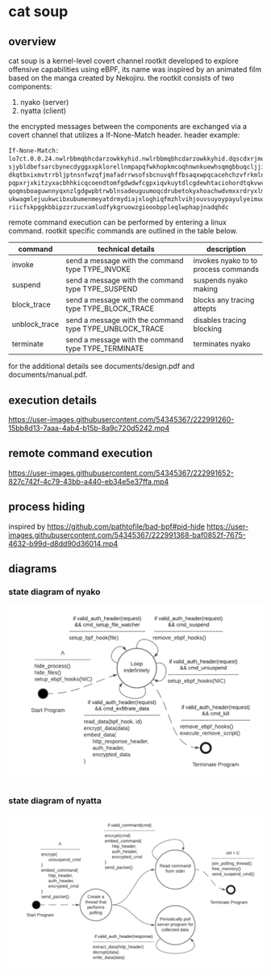 # cat soup

## overview
cat soup is a kernel-level covert channel rootkit developed to explore offensive capabilities using eBPF, its name was inspired by an animated film based on the manga created by Nekojiru. the rootkit consists of two components:
1. nyako (server)
2. nyatta (client)

the encrypted messages between the components are exchanged via a covert channel that utilizes a If-None-Match header. header example:

```
If-None-Match:
lo7ct.0.0.24.nwlrbbmqbhcdarzowkkyhid.nwlrbbmqbhcdarzowkkyhid.dqscdxrjmowfrx
sjybldbefsarcbynecdyggxxpklorellnmpapqfwkhopkmcoqhnwnkuewhsqmgbbuqcljjivswm
dkqtbxixmvtrrbljptnsnfwzqfjmafadrrwsofsbcnuvqhffbsaqxwpqcacehchzvfrkmlnozjk
pqpxrjxkitzyxacbhhkicqcoendtomfgdwdwfcgpxiqvkuytdlcgdewhtaciohordtqkvwcsgsp
qoqmsboaguwnnyqxnzlgdgwpbtrwblnsadeuguumoqcdrubetokyxhoachwdvmxxrdryxlmndqt
ukwagmlejuukwcibxubumenmeyatdrmydiajxloghiqfmzhlvihjouvsuyoypayulyeimuotehz
riicfskpggkbbipzzrzucxamludfykgruowzgiooobppleqlwphapjnadqhdc
```

remote command execution can be performed by entering a linux command. rootkit specific commands are outlined in the table below.

| command       | technical details                                       | description                          |
| ------------- | ------------------------------------------------------- | ------------------------------------ |
| invoke        | send a message with the command type TYPE_INVOKE        | invokes nyako to to process commands |
| suspend       | send a message with the command type TYPE_SUSPEND       | suspends nyako making                |
| block_trace   | send a message with the command type TYPE_BLOCK_TRACE   | blocks any tracing attepts           |
| unblock_trace | send a message with the command type TYPE_UNBLOCK_TRACE | disables tracing blocking            |
| terminate     | send a message with the command type TYPE_TERMINATE     | terminates nyako                     |

for the additional details see documents/design.pdf and documents/manual.pdf.

## execution details

https://user-images.githubusercontent.com/54345367/222991260-15bb8d13-7aaa-4ab4-b15b-8a9c720d5242.mp4

## remote command execution

https://user-images.githubusercontent.com/54345367/222991652-827c742f-4c79-43bb-a440-eb34e5e37ffa.mp4

## process hiding
inspired by https://github.com/pathtofile/bad-bpf#pid-hide
https://user-images.githubusercontent.com/54345367/222991368-baf0852f-7675-4632-b99d-d8dd90d36014.mp4

## diagrams
### state diagram of nyako
![state diagram of nyako](documents/diagrams/state_diagram_server.png)

### state diagram of nyatta
![state diagram of nyatta](documents/diagrams/state_diagram_client.png)
